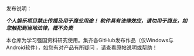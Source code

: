 发布说明：

***个人娱乐项目禁止传播及用于商业用途！***
***软件具有法律效应，请勿用于商业，如您触犯到当地法律，概不负责***

  本仓库为学习强国资料研究使用。集齐各GitHub发布作品（仅Windows与Android软件），如您有对产品有所疑问
  ，请查看原帖说明或帮助！
